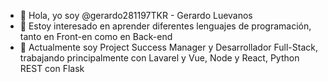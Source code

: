 - 👋 Hola, yo soy @gerardo281197TKR - Gerardo Luevanos
- 👀 Estoy interesado en aprender diferentes lenguajes de programación, tanto en Front-en como en Back-end
- 🌱 Actualmente soy Project Success Manager y Desarrollador Full-Stack, trabajando principalmente con Lavarel y Vue, Node y React, Python REST con Flask
